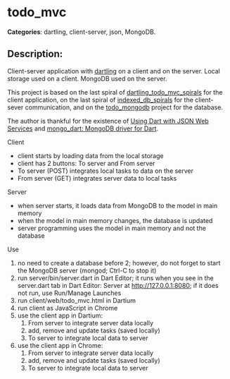 # todo_mvc 

**Categories**: dartling, client-server, json, MongoDB. 

## Description: 
Client-server application with [dartling](https://github.com/dzenanr/dartling) 
on a client and on the server. 
Local storage used on a client. 
MongoDB used on the server.

This project is based on the last spiral of 
[dartling_todo_mvc_spirals](https://github.com/dzenanr/dartling_todo_mvc_spirals)
for the client application,
on the last spiral of
[indexed_db_spirals](https://github.com/dzenanr/indexed_db_spirals)
for the client-sever communication,
and on the
[todo_mongodb](https://github.com/dzenanr/todo_mongodb) project for the database.

The author is thankful for the existence of
[Using Dart with JSON Web Services](http://www.dartlang.org/articles/json-web-service/)
and
[mongo_dart: MongoDB driver for Dart](http://pub.dartlang.org/packages/mongo_dart).

Client

+ client starts by loading data from the local storage
+ client has 2 buttons: To server and From server
+ To server (POST) integrates local tasks to data on the server
+ From server (GET) integrates server data to local tasks

Server

+ when server starts, it loads data from MongoDB to the model in main memory
+ when the model in main memory changes, the database is updated
+ server programming uses the model in main memory and not the database

Use

1. no need to create a database before 2;
   however, do not forget to start the MongoDB server (mongod; Ctrl-C to stop it)
2. run server/bin/server.dart in Dart Editor;
   it runs when you see in the server.dart tab in Dart Editor:
   Server at http://127.0.0.1:8080;
   if it does not run, use Run/Manage Launches
3. run client/web/todo_mvc.html in Dartium
4. run client as JavaScript in Chrome
5. use the client app in Dartium:
   1. From server to integrate server data locally
   2. add, remove and update tasks (saved locally)
   3. To server to integrate local data to server
6. use the client app in Chrome:
   1. From server to integrate server data locally
   2. add, remove and update tasks (saved locally)
   3. To server to integrate local data to server

